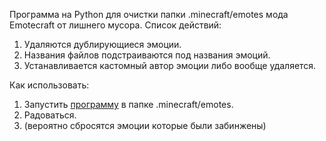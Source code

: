 Программа на Python для очистки папки .minecraft/emotes мода Emotecraft от лишнего мусора.
Список действий:
1. Удаляются дублирующиеся эмоции.
2. Названия файлов подстраиваются под названия эмоций.
3. Устанавливается кастомный автор эмоции либо вообще удаляется.

Как использовать:
1. Запустить [программу](https://github.com/deHasher/EmotesCleaner/raw/refs/heads/master/EmotesCleaner.exe) в папке .minecraft/emotes.
2. Радоваться.
3. (вероятно сбросятся эмоции которые были забинжены)
